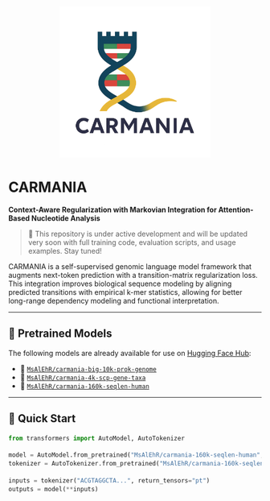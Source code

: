 <p align="center">
  <img src="carmania_logo.png" alt="CARMANIA Logo" width="300"/>
</p>

# CARMANIA

**Context-Aware Regularization with Markovian Integration for Attention-Based Nucleotide Analysis**

> 🚧 This repository is under active development and will be updated very soon with full training code, evaluation scripts, and usage examples. Stay tuned!

CARMANIA is a self-supervised genomic language model framework that augments next-token prediction with a transition-matrix regularization loss. This integration improves biological sequence modeling by aligning predicted transitions with empirical k-mer statistics, allowing for better long-range dependency modeling and functional interpretation.

---

## 🧠 Pretrained Models

The following models are already available for use on [Hugging Face Hub](https://huggingface.co/MsAlEhR):

- 🔬 [`MsAlEhR/carmania-big-10k-prok-genome`](https://huggingface.co/MsAlEhR/carmania-big-10k-prok-genome)  
- 🧬 [`MsAlEhR/carmania-4k-scp-gene-taxa`](https://huggingface.co/MsAlEhR/carmania-4k-scp-gene-taxa)  
- 🧠 [`MsAlEhR/carmania-160k-seqlen-human`](https://huggingface.co/MsAlEhR/carmania-160k-seqlen-human)

---

## 🚀 Quick Start

```python
from transformers import AutoModel, AutoTokenizer

model = AutoModel.from_pretrained("MsAlEhR/carmania-160k-seqlen-human", trust_remote_code=True)
tokenizer = AutoTokenizer.from_pretrained("MsAlEhR/carmania-160k-seqlen-human", trust_remote_code=True)

inputs = tokenizer("ACGTAGGCTA...", return_tensors="pt")
outputs = model(**inputs)
